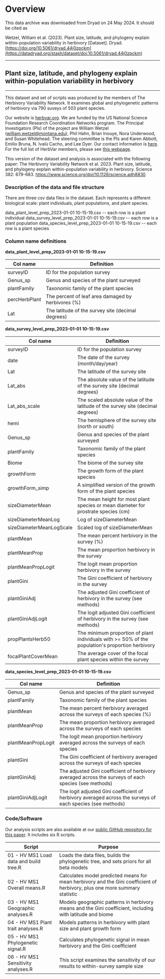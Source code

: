 # Overview

This data archive was downloaded from Dryad on 24 May 2024.  It should be cited as 

Wetzel, William et al. (2023). Plant size, latitude, and phylogeny explain within-population variability in herbivory [Dataset]. Dryad. [https://doi.org/10.5061/dryad.44j0zpckm](https://datadryad.org/stash/dataset/doi:10.5061/dryad.44j0zpckm)

---

## Plant size, latitude, and phylogeny explain within-population variability in herbivory

---

This dataset and set of scripts was produced by the members of The Herbivory Variability Network. It examines global and phylogenetic patterns of herbivory via 790 suveys of 503 plant species.

Our website is [herbvar.org](https://herbvar.org). We are funded by the US National Science Foundation Research Coordination Networks program. The Principal Investigators (PIs) of the project are William Wetzel (<william.wetzel@montana.edu>), Phil Hahn, Brian Inouye, Nora Underwood, and Susan Whitehead. The steering committee is the PIs and Karen Abbott, Emilio Bruna, N. Ivalú Cacho, and Lee Dyer. Our contact information is [here](https://herbvar.org/leadership.html). For the full list of HerbVar members, please see [this webpage](https://herbvar.org/CollaboratorDirectory.html).

This version of the dataset and analysis is associated with the following paper: The Herbivory Variability Network et al. 2023. Plant size, latitude, and phylogeny explain within-population variability in herbivory. Science 382: 679-683. <https://www.science.org/doi/10.1126/science.adh8830>

### Description of the data and file structure

There are three csv data files in the dataset. Each represents a different biological scale: plant individuals, plant populations, and plant species.

data_plant_level_prep_2023-01-01 10-15-19.csv -- each row is a plant individual
data_survey_level_prep_2023-01-01 10-15-19.csv -- each row is a plant population
data_species_level_prep_2023-01-01 10-15-19.csv -- each row is a plant species

### Column name definitions

**data_plant_level_prep_2023-01-01 10-15-19.csv**

| Col name      | Definition                                         |
| ------------- | -------------------------------------------------- |
| surveyID      | ID for the population survey                       |
| Genus\_sp     | Genus and species of the plant surveyed            |
| plantFamily   | Taxonomic family of the plant species              |
| percHerbPlant | The percent of leaf area damaged by herbivores (%) |
| Lat           | The latitude of the survey site (decimal degrees)  |

**data_survey_level_prep_2023-01-01 10-15-19.csv**

| Col name                 | Definition                                                                                       |
| ------------------------ | ------------------------------------------------------------------------------------------------ |
| surveyID                 | ID for the population survey                                                                     |
| date                     | The date of the survey (month/day/year)                                                          |
| Lat                      | The latitude of the survey site                                                                  |
| Lat\_abs                 | The absolute value of the latitude of the survey site (decimal degrees)                          |
| Lat\_abs\_scale          | The scaled absolute value of the latitude of the survey site (decimal degrees)                   |
| hemi                     | The hemisphere of the survey site (north or south)                                               |
| Genus\_sp                | Genus and species of the plant surveyed                                                          |
| plantFamily              | Taxonomic family of the plant species                                                            |
| Biome                    | The biome of the survey site                                                                     |
| growthForm               | The growth form of the plant species                                                             |
| growthForm\_simp         | A simplified version of the growth form of the plant species                                     |
| sizeDiameterMean         | The mean height for most plant species or mean diameter for prostrate species (cm)               |
| sizeDiameterMeanLog      | Log of sizeDiameterMean                                                                          |
| sizeDiameterMeanLogScale | Scaled log of sizeDiameterMean                                                                   |
| plantMean                | The mean percent herbivory in the survey (%)                                                     |
| plantMeanProp            | The mean proportion herbivory in the survey                                                      |
| plantMeanPropLogit       | The logit mean proportion herbivory in the survey                                                |
| plantGini                | The Gini coefficient of herbivory in the survey                                                  |
| plantGiniAdj             | The adjusted Gini coefficient of herbivory in the survey (see methods)                           |
| plantGiniAdjLogit        | The logit adjusted Gini coefficient of herbivory in the survey (see methods)                     |
| propPlantsHerb50         | The minimum proportion of plant individuals with >= 50% of the population's proportion herbivory |
| focalPlantCoverMean      | The average cover of the focal plant species within the survey                                   |

**data_species_level_prep_2023-01-01 10-15-19.csv**

| Col name           | Definition                                                                                                 |
| ------------------ | ---------------------------------------------------------------------------------------------------------- |
| Genus\_sp          | Genus and species of the plant surveyed                                                                    |
| plantFamily        | Taxonomic family of the plant species                                                                      |
| plantMean          | The mean percent herbivory averaged across the surveys of each species (%)                                 |
| plantMeanProp      | The mean proportion herbivory averaged across the surveys of each species                                  |
| plantMeanPropLogit | The logit mean proportion herbivory averaged across the surveys of each species                            |
| plantGini          | The Gini coefficient of herbivory averaged across the surveys of each species                              |
| plantGiniAdj       | The adjusted Gini coefficient of herbivory averaged across the surveys of each species (see methods)       |
| plantGiniAdjLogit  | The logit adjusted Gini coefficient of herbivory averaged across the surveys of each species (see methods) |

### Code/Software

Our analysis scripts are also available at our [public GitHub repository for this paper](https://github.com/HerbVar-Network/HV-Large-Patterns-MS-public). It includes six R scripts.

| Script                                 | Purpose                                                                                                                    |
| -------------------------------------- | -------------------------------------------------------------------------------------------------------------------------- |
| 01 - HV MS1 Load data and build tree.R | Loads the data files, builds the phylogenetic tree, and sets priors for all beta models                                    |
| 02 - HV MS1 Overall means.R            | Calculates model predicted means for mean herbivory and the Gini coefficient of herbivory, plus one more summary statistic |
| 03 - HV MS1 Geographic analyses.R      | Models geographic patterns in herbivory means and the Gini coefficient, including with latitude and biome                  |
| 04 - HV MS1 Plant trait analyses.R     | Models patterns in herbivory with plant size and plant growth form                                                         |
| 05 - HV MS1 Phylogenetic signal.R      | Calculates phylogenetic signal in mean herbivory and the Gini coefficient                                                  |
| 06 - HV MS1 Sensitivity analyses.R     | This script examines the sensitivity of our results to within-survey sample size                                           |

